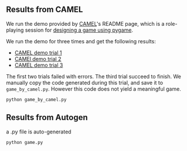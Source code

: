 ## Results from CAMEL

We run the demo provided by [CAMEL](https://github.com/camel-ai/camel)'s README page, which is a role-playing session for [designing a game using pygame](https://colab.research.google.com/drive/1AzP33O8rnMW__7ocWJhVBXjKziJXPtim?usp=sharing).

We run the demo for three times and get the following results:
- [CAMEL demo trial 1](https://github.com/microsoft/FLAML/blob/evaluation/evaluation/game/camel_demo_trial1.ipynb)
- [CAMEl demo trial 2](https://github.com/microsoft/FLAML/blob/evaluation/evaluation/game/camel_demo_trial2.ipynb)
- [CAMEL demo trial 3](https://github.com/microsoft/FLAML/blob/evaluation/evaluation/game/camel_demo_trial3.ipynb)

The first two trials failed with errors. The third trial succeed to finish. We manually copy the code generated during this trial, and save it to `game_by_camel.py`. However this code does not yield a meaningful game.
```
python game_by_camel.py
```


## Results from Autogen
a .py file is auto-generated

```
python game.py
```
